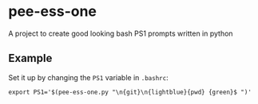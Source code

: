 # pee-ess-one
A project to create good looking bash PS1 prompts written in python 

## Example
Set it up by changing the `PS1` variable in `.bashrc`:

```
export PS1='$(pee-ess-one.py "\n{git}\n{lightblue}{pwd} {green}$ ")'
```
